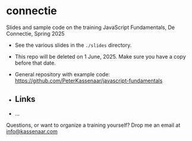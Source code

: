 # connectie
Slides and sample code on the training JavaScript Fundamentals, De Connectie, Spring 2025

- See the various slides in the `./slides` directory.
- This repo will be deleted on 1 June, 2025. Make sure you have a copy before that date.
- General repository with example code: https://github.com/PeterKassenaar/javascript-fundamentals
  
- ## Links
- ...


Questions, or want to organize a training yourself? Drop me an email at info@kassenaar.com
